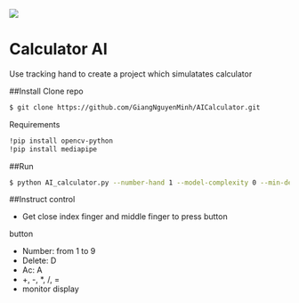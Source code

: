 ![](https://www.sterlinglawyers.com/wp-content/uploads/calculator.png)
# Calculator AI
Use tracking hand to create a project which simulatates calculator 


##Install
Clone repo
```bash
$ git clone https://github.com/GiangNguyenMinh/AICalculator.git
```
Requirements
```bash
!pip install opencv-python 
!pip install mediapipe
```


##Run 
```bash
$ python AI_calculator.py --number-hand 1 --model-complexity 0 --min-detect 0.5 --min-tracking 0.5
```


##Instruct
control
* Get close index finger and middle finger to press button


button
* Number: from 1 to 9
* Delete: D
* Ac: A
* +, -, *, /, =
* monitor display 




